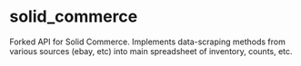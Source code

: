 # solid_commerce

Forked API for Solid Commerce. Implements data-scraping methods from various sources (ebay, etc) into main spreadsheet of inventory, counts, etc.
